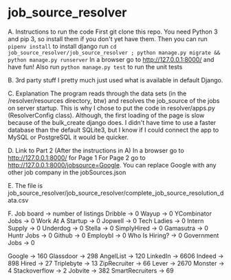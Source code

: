 # job_source_resolver

A. Instructions to run the code
First git clone this repo.
You need Python 3 and pip 3, so install them if you don't yet have them.
Then you can run `pipenv install` to install django
run `cd job_source_resolver/job_source_resolver ; python manage.py migrate && python manage.py runserver`
In a browser go to http://127.0.0.1:8000/ and have fun!
Also run `python manage.py test` to run the unit tests

B. 3rd party stuff 
I pretty much just used what is available in default Django.

C. Explanation
The program reads through the data sets (in the /resolver/resources directory, btw) and resolves the job_source of the jobs on server startup. This is why I chose to put the code in resolver/apps.py (ResolverConfig class). Although, the first loading of the page is slow because of the bulk_create django does. I didn't have time to use a faster database than the default SQLite3, but I know if I could connect the app to MySQL or PostgreSQL it would be quicker.

D. Link to Part 2
(After the instructions in A)
In a browser go to http://127.0.0.1:8000/ for Page 1
For Page 2 go to http://127.0.0.1:8000/jobsource=Google. You can replace Google with any other job company in the jobSources.json

E. The file is job_source_resolver/job_source_resolver/complete_job_source_resolution_data.csv

F. Job board -> number of listings
Dribble -> 0
Wayup -> 0
YCombinator Jobs -> 0
Work At A Startup -> 0
Jopwell -> 0
Tech Ladies -> 0
Intern Supply -> 0
Underdog -> 0
Stella -> 0
SimplyHired -> 0
Gamasutra -> 0
Huntr Jobs -> 0
Github -> 0
Employbl -> 0
Who Is Hiring? -> 0
Government Jobs -> 0

Google -> 160
Glassdoor -> 298
AngelList -> 120
LinkedIn -> 6606
Indeed -> 898
Hired -> 27
Triplebyte -> 13
ZipRecruiter -> 66
Lever -> 2670
Monster -> 4
Stackoverflow -> 2
Jobvite -> 382
SmartRecruiters -> 69